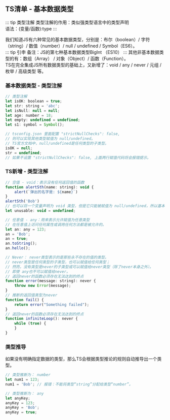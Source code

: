 ## TS清单 - 基本数据类型
::: tip 类型注解
类型注解的作用：类似强类型语言中的类型声明<br/>
语法：(变量/函数):type
:::

我们知道JS有六种常见的基本数据类型，分别是：布尔（boolean）/ 字符（string）/ 数值（number）/ null / undefined / Symbol（ES6）。<br/>
::: tip 引申
备注：JS的第七种基本数据类型BigInt （ES10）
:::
其他非基本数据类型的有：数组（Array） / 对象（Object）/ 函数（Function）。<br/>
TS在完全集成JS所有数据类型的基础上，又新增了：void / any / never / 元组 / 枚举 / 高级类型 等。

### 基本数据类型 - 类型注解
```js
// 类型注解
let isOK: boolean = true;
let str: string = 'abc';
let isNull: null = null;
let age: number = 18;
let empty: undefined = undefined;
let s1: symbol = Symbol();

// tsconfig.json 里面配置 "strictNullChecks": false,
// 则可以实现其他类型赋值为 null/undefined。
// TS官方文档中，null/undefined是任何类型的子类型。
isOK = null;
str = undefined;
// 如果不设置 "strictNullChecks": false, 上面两行赋值代码将会报错提示。
```

### TS新增 - 类型注解
```js
// 空值 - void：表示没有任何返回值的函数
function alertSth(name: string): void {
    alert(`弹出的名字是: ${name}`)
}
alertSth('Bob')
// 也可以将一个变量声明为 void 类型，但是它只能被赋值为 null/undefined，所以基本上也没啥用处。
let unusable: void = undefined;

// 任意值 - any：用来表示允许赋值为任意类型
// 在任意值上访问任何属性或调用任何方法都是被允许的。
let an: any = 123;
an = 'Bob';
an = true;
an.toString();
an.hello();

// Never： never类型表示的是那些永不存在的值的类型。 
// never类型是任何类型的子类型，也可以赋值给任何类型；
// 然而，没有类型是never的子类型或可以赋值给never类型（除了never本身之外）。
// 即使 any也不可以赋值给never。
// 返回never的函数必须存在无法达到的终点
function error(message: string): never {
    throw new Error(message);
}
// 推断的返回值类型为never
function fail() {
    return error("Something failed");
}
// 返回never的函数必须存在无法达到的终点
function infiniteLoop(): never {
    while (true) {
    }
}
```

### 类型推导
如果没有明确指定数据的类型，那么TS会根据类型推论的规则自动推导出一个类型。
```js
// 类型推断为： number
let num1 = 123;
num1 = 'Bob'; // 报错：不能将类型“string”分配给类型“number”。

// 类型推断为： any
let anyKey;
anyKey = 123;
anyKey = 'Bob';
anyKey = true;
```